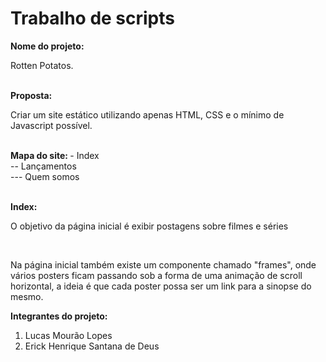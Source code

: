 <html>
<head>
</head>
 
<body>

<h1>Trabalho de scripts</h1>

<b>Nome do projeto: </b>
<p>Rotten Potatos.</p>
<br />
<b>Proposta: </b>
<p>Criar um site estático utilizando apenas HTML, CSS e o mínimo de Javascript possível.</p>
<br />
<b>Mapa do site: </b>
<a>- Index</a>
<br />
<a>-- Lançamentos</a>
<br />
<a>--- Quem somos</a>
<br />
<br />

<b>Index:</b>
<p>O objetivo da página inicial é exibir postagens sobre filmes e séries</p>
<br />
<p>Na página inicial também existe um componente chamado "frames", onde vários posters ficam passando sob a forma de uma animação de scroll horizontal, a ideia é que cada poster possa ser um link para a sinopse do mesmo.</p>

<b>Integrantes do projeto:</b>
<ol>
<li>Lucas Mourão Lopes</li>
<li>Erick Henrique Santana de Deus</li>
</ol>


</body>
</html>
